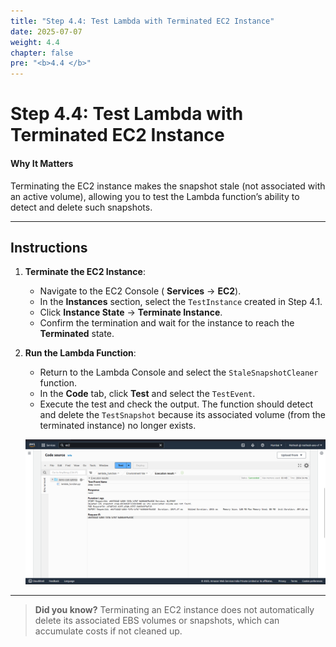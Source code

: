 ```yaml
---
title: "Step 4.4: Test Lambda with Terminated EC2 Instance"
date: 2025-07-07
weight: 4.4
chapter: false
pre: "<b>4.4 </b>"
---
```


# Step 4.4: Test Lambda with Terminated EC2 Instance

#### Why It Matters

Terminating the EC2 instance makes the snapshot stale (not associated with an active volume), allowing you to test the Lambda function’s ability to detect and delete such snapshots.

---

## Instructions

1. **Terminate the EC2 Instance**:
   - Navigate to the EC2 Console ( **Services** → **EC2**).
   - In the **Instances** section, select the `TestInstance` created in Step 4.1.
   - Click **Instance State** → **Terminate Instance**.
   - Confirm the termination and wait for the instance to reach the **Terminated** state.

2. **Run the Lambda Function**:
   - Return to the Lambda Console and select the `StaleSnapshotCleaner` function.
   - In the **Code** tab, click **Test** and select the `TestEvent`.
   - Execute the test and check the output. The function should detect and delete the `TestSnapshot` because its associated volume (from the terminated instance) no longer exists.

   ![Lambda Deletion Output](../images/lambda_deletion_output.png?featherlight=false&width=90pc)

---

> **Did you know?** Terminating an EC2 instance does not automatically delete its associated EBS volumes or snapshots, which can accumulate costs if not cleaned up.